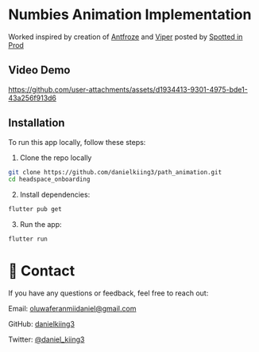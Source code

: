 # Numbies Animation Implementation

Worked inspired by creation of [Antfroze](https://twitter.com/Antfroze) and [Viper](https://twitter.com/ViperScripts) posted by [Spotted in Prod](https://twitter.com/spottedinprod)

## Video Demo
https://github.com/user-attachments/assets/d1934413-9301-4975-bde1-43a256f913d6


## Installation
To run this app locally, follow these steps:

1. Clone the repo locally

```bash
git clone https://github.com/danielkiing3/path_animation.git
cd headspace_onboarding
```
2. Install dependencies:
```bash
flutter pub get
```
3. Run the app:
```bash
flutter run
```

# 💬 Contact
If you have any questions or feedback, feel free to reach out:

Email: oluwaferanmiidaniel@gmail.com

GitHub: [danielkiing3](https://github.com/danielkiing3)

Twitter: [@daniel_kiing3](https://twitter.com/daniel_kiing3)

